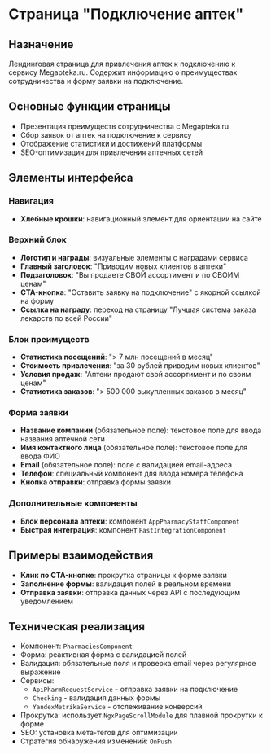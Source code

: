 # Страница "Подключение аптек"

## Назначение
Лендинговая страница для привлечения аптек к подключению к сервису Megapteka.ru. Содержит информацию о преимуществах сотрудничества и форму заявки на подключение.

## Основные функции страницы
- Презентация преимуществ сотрудничества с Megapteka.ru
- Сбор заявок от аптек на подключение к сервису
- Отображение статистики и достижений платформы
- SEO-оптимизация для привлечения аптечных сетей

## Элементы интерфейса

### Навигация
- **Хлебные крошки**: навигационный элемент для ориентации на сайте

### Верхний блок
- **Логотип и награды**: визуальные элементы с наградами сервиса
- **Главный заголовок**: "Приводим новых клиентов в аптеки"
- **Подзаголовок**: "Вы продаете СВОЙ ассортимент и по СВОИМ ценам"
- **CTA-кнопка**: "Оставить заявку на подключение" с якорной ссылкой на форму
- **Ссылка на награду**: переход на страницу "Лучшая система заказа лекарств по всей России"

### Блок преимуществ
- **Статистика посещений**: "> 7 млн посещений в месяц"
- **Стоимость привлечения**: "за 30 рублей приводим новых клиентов"
- **Условия продаж**: "Аптеки продают свой ассортимент и по своим ценам"
- **Статистика заказов**: "> 500 000 выкупленных заказов в месяц"

### Форма заявки
- **Название компании** (обязательное поле): текстовое поле для ввода названия аптечной сети
- **Имя контактного лица** (обязательное поле): текстовое поле для ввода ФИО
- **Email** (обязательное поле): поле с валидацией email-адреса
- **Телефон**: специальный компонент для ввода номера телефона
- **Кнопка отправки**: отправка формы заявки

### Дополнительные компоненты
- **Блок персонала аптеки**: компонент `AppPharmacyStaffComponent`
- **Быстрая интеграция**: компонент `FastIntegrationComponent`

## Примеры взаимодействия
- **Клик по CTA-кнопке**: прокрутка страницы к форме заявки
- **Заполнение формы**: валидация полей в реальном времени
- **Отправка заявки**: отправка данных через API с последующим уведомлением

## Техническая реализация
- Компонент: `PharmaciesComponent`
- Форма: реактивная форма с валидацией полей
- Валидация: обязательные поля и проверка email через регулярное выражение
- Сервисы:
  - `ApiPharmRequestService` - отправка заявки на подключение
  - `Checking` - валидация данных формы
  - `YandexMetrikaService` - отслеживание конверсий
- Прокрутка: использует `NgxPageScrollModule` для плавной прокрутки к форме
- SEO: установка мета-тегов для оптимизации
- Стратегия обнаружения изменений: `OnPush`
